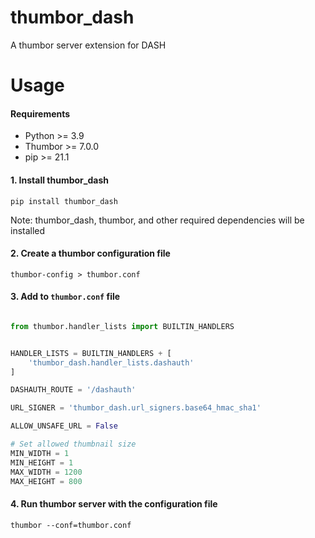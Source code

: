 # thumbor_dash
A thumbor server extension for DASH


# Usage

#### Requirements
- Python >= 3.9
- Thumbor >= 7.0.0
- pip >= 21.1

#### 1. Install thumbor_dash
`pip install thumbor_dash`

Note: thumbor_dash, thumbor, and other required dependencies will be installed

#### 2. Create a thumbor configuration file
  `thumbor-config > thumbor.conf`

#### 3. Add to `thumbor.conf` file

```python

from thumbor.handler_lists import BUILTIN_HANDLERS


HANDLER_LISTS = BUILTIN_HANDLERS + [
    'thumbor_dash.handler_lists.dashauth'
]

DASHAUTH_ROUTE = '/dashauth'

URL_SIGNER = 'thumbor_dash.url_signers.base64_hmac_sha1'

ALLOW_UNSAFE_URL = False 

# Set allowed thumbnail size
MIN_WIDTH = 1 
MIN_HEIGHT = 1
MAX_WIDTH = 1200
MAX_HEIGHT = 800
```

#### 4. Run thumbor server with the configuration file
  `thumbor --conf=thumbor.conf`


